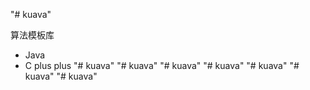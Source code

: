 "# kuava" 

算法模板库
- Java
- C plus plus
"# kuava" 
"# kuava" 
"# kuava" 
"# kuava" 
"# kuava" 
"# kuava" 
"# kuava" 
